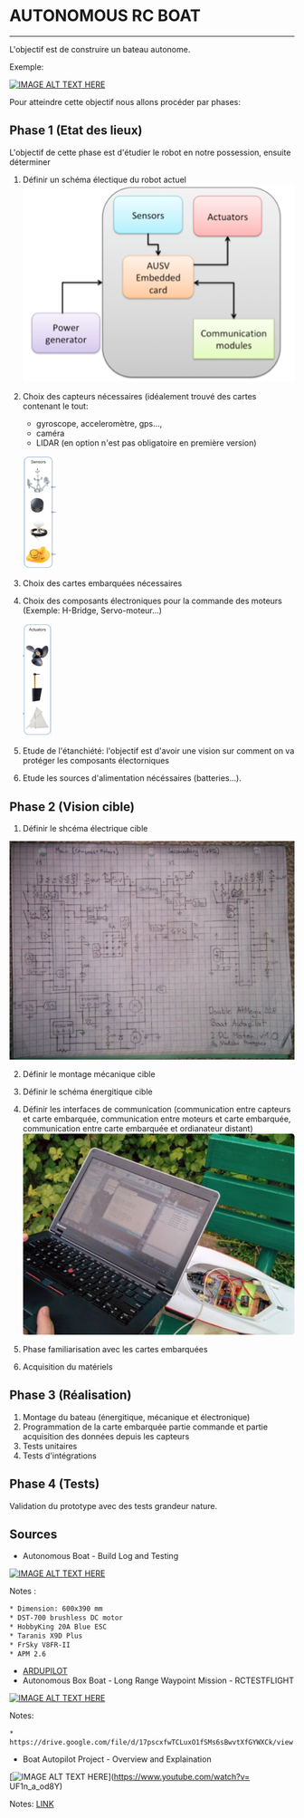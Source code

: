 # AUTONOMOUS RC BOAT
----
L'objectif est de construire un bateau autonome.

Exemple:

[![IMAGE ALT TEXT HERE](https://img.youtube.com/vi/ktYViivw27A/0.jpg)](https://www.youtube.com/watch?v=ktYViivw27A)

Pour atteindre cette objectif nous allons procéder par phases:

## Phase 1 (Etat des lieux)
L'objectif de cette phase est d'étudier le robot en notre possession, ensuite déterminer 


1. Définir un schéma électique du robot actuel
![shémas global](images/1.png)

2. Choix des capteurs nécessaires (idéalement trouvé des cartes contenant le tout: 

	* gyroscope, acceleromètre, gps..., 
	* caméra
	* LIDAR (en option n'est pas obligatoire en première version)

	
	![](images/2.png)


3. Choix des cartes embarquées nécessaires
4. Choix des composants électroniques pour la commande des moteurs (Exemple: H-Bridge, Servo-moteur...)


	![](images/3.png)

5. Etude de l'étanchiété: l'objectif est d'avoir une vision sur comment on va protéger les composants électorniques
6. Etude les sources d'alimentation nécéssaires (batteries...). 


## Phase 2 (Vision cible)

1. Définir le shcéma électrique cible

![shémas global](images/4.png)

2. Définir le montage mécanique cible
3. Définir le schéma énergitique cible
4. Définir les interfaces de communication (communication entre capteurs et carte embarquée, communication entre moteurs et carte embarquée, communication entre carte embarquée et ordianateur distant)
![shémas global](images/5.png)

5. Phase familiarisation avec les cartes embarquées 
6. Acquisition du matériels

## Phase 3 (Réalisation)

1. Montage du bateau (énergitique, mécanique et électronique)
2. Programmation de la carte embarquée partie commande et partie acquisition des données depuis les capteurs
3. Tests unitaires
4. Tests d'intégrations

## Phase 4 (Tests)
Validation du prototype avec des tests grandeur nature.

## Sources

* Autonomous Boat - Build Log and Testing

[![IMAGE ALT TEXT HERE](https://img.youtube.com/vi/uRW1qGQBFtc/0.jpg)](https://www.youtube.com/watch?v=uRW1qGQBFtc)

Notes : 

	* Dimension: 600x390 mm
	* DST-700 brushless DC motor
	* HobbyKing 20A Blue ESC
	* Taranis X9D Plus
	* FrSky V8FR-II
	* APM 2.6

*  [ARDUPILOT](http://ardupilot.org/rover/docs/parameters.html)
*  Autonomous Box Boat - Long Range Waypoint Mission - RCTESTFLIGHT

[![IMAGE ALT TEXT HERE](https://img.youtube.com/vi/PlUmG3CFadw/0.jpg)](https://www.youtube.com/watch?v=PlUmG3CFadw)

Notes:



	* https://drive.google.com/file/d/17pscxfwTCLuxO1fSMs6sBwvtXfGYWXCk/view

* Boat Autopilot Project - Overview and Explaination


[![IMAGE ALT TEXT HERE](https://img.youtube.com/vi/UF1n_a_od8Y/0.jpg)](https://www.youtube.com/watch?v= UF1n_a_od8Y)


Notes: [LINK](https://www.instructables.com/id/Boat-Autopilot/)



